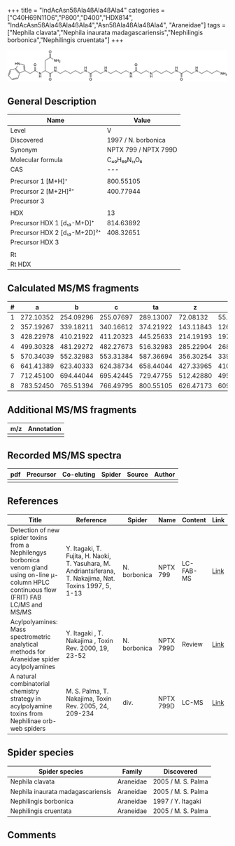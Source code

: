 +++
title = "IndAcAsn5ßAla4ßAla4ßAla4"
categories = ["C40H69N11O6","P800","D400","HDX814",
"IndAcAsn5ßAla4ßAla4ßAla4","Asn5ßAla4ßAla4ßAla4",
"Araneidae"]
tags = ["Nephila clavata","Nephila inaurata madagascariensis","Nephilingis borbonica","Nephilingis cruentata"]
+++

![](/img/IndAcAsn5bAla4bAla4bAla4.png)

## General Description

| Name                         | Value                |
|------------------------------|----------------------|
| Level                        | V                    |
| Discovered                   | 1997 / N. borbonica  |
| Synonym                      | NPTX 799 / NPTX 799D |
| Molecular formula            | C₄₀H₆₉N₁₁O₆          |
| CAS                          | ---                  |
|                              |                      |
| Precursor 1 [M+H]⁺           | 800.55105            |
| Precursor 2 [M+2H]²⁺         | 400.77944            |
| Precursor 3                  |                      |
|                              |                      |
| HDX                          | 13                   |
| Precursor HDX 1 [d₁₃-M+D]⁺   | 814.63892            |
| Precursor HDX 2 [d₁₃-M+2D]²⁺ | 408.32651            |
| Precursor HDX 3              |                      |
|                              |                      |
| Rt                           |                      |
| Rt HDX                       |                      |

## Calculated MS/MS fragments

| # | a         | b         | c         | ta        | z         | y         | tz        |
|---|-----------|-----------|-----------|-----------|-----------|-----------|-----------|
| 1 | 272.10352 | 254.09296 | 255.07697 | 289.13007 | 72.08132  | 55.05477  | 89.10787  |
| 2 | 357.19267 | 339.18211 | 340.16612 | 374.21922 | 143.11843 | 126.09188 | 160.14498 |
| 3 | 428.22978 | 410.21922 | 411.20323 | 445.25633 | 214.19193 | 197.16538 | 231.21848 |
| 4 | 499.30328 | 481.29272 | 482.27673 | 516.32983 | 285.22904 | 268.20249 | 302.25559 |
| 5 | 570.34039 | 552.32983 | 553.31384 | 587.36694 | 356.30254 | 339.27599 | 373.32909 |
| 6 | 641.41389 | 623.40333 | 624.38734 | 658.44044 | 427.33965 | 410.31310 | 444.36620 |
| 7 | 712.45100 | 694.44044 | 695.42445 | 729.47755 | 512.42880 | 495.40225 | 529.45535 |
| 8 | 783.52450 | 765.51394 | 766.49795 | 800.55105 | 626.47173 | 609.44518 | 643.49828 |

## Additional MS/MS fragments

| m/z       | Annotation |
|-----------|------------|
|           |            |

## Recorded MS/MS spectra

| pdf | Precursor | Co-eluting | Spider | Source | Author |
|-----|-----------|------------|--------|--------|--------|
|     |           |            |        |        |        |

## References

| Title                                                                                                                                          | Reference                                                                                                 | Spider       | Name      | Content   | Link                                                                                                              |
|------------------------------------------------------------------------------------------------------------------------------------------------|-----------------------------------------------------------------------------------------------------------|--------------|-----------|-----------|-------------------------------------------------------------------------------------------------------------------|
| Detection of new spider toxins from a Nephilengys borbonica venom gland using on-line µ-column HPLC continuous flow (FRIT) FAB LC/MS and MS/MS | Y. Itagaki, T. Fujita, H. Naoki, T. Yasuhara, M. Andriantsiferana, T. Nakajima, Nat. Toxins 1997, 5, 1-13 | N. borbonica | NPTX 799  | LC-FAB-MS | [Link](https://onlinelibrary.wiley.com/doi/abs/10.1002/%28SICI%29%281997%295%3A1%3C1%3A%3AAID-NT1%3E3.0.CO%3B2-8) |
| Acylpolyamines: Mass spectrometric analytical methods for Araneidae spider acylpolyamines                                                      | Y. Itagaki , T. Nakajima , Toxin Rev. 2000, 19, 23-52                                                     | N. borbonica | NPTX 799D | Review    | [Link](https://www.tandfonline.com/doi/abs/10.1081/TXR-100100314)                                                 |
| A natural combinatorial chemistry strategy in acylpolyamine toxins from Nephilinae orb-web spiders                                             | M. S. Palma, T. Nakajima, Toxin Rev. 2005, 24, 209-234                                                    | div.         | NPTX 799D | LC-MS     | [Link](https://www.tandfonline.com/doi/abs/10.1081/TXR-200057857)                                                 |

## Spider species

| Spider species                    | Family    | Discovered         |
|-----------------------------------|-----------|--------------------|
| Nephila clavata                   | Araneidae | 2005 / M. S. Palma |
| Nephila inaurata madagascariensis | Araneidae | 2005 / M. S. Palma |
| Nephilingis borbonica             | Araneidae | 1997 / Y. Itagaki  |
| Nephilingis cruentata             | Araneidae | 2005 / M. S. Palma |

## Comments
